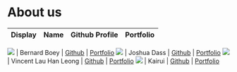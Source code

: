# About us

Display | Name | Github Profile | Portfolio 
--------|:----:|:--------------:|:---------:


![](https://via.placeholder.com/100.png?text=Photo) | Bernard Boey | [Github](https://github.com/bernardboey) | [Portfolio](team/bernardboey.md)
![](https://via.placeholder.com/100.png?text=Photo) | Joshua Dass | [Github](https://github.com/JoshHDs) | [Portfolio](team/joshhds.md)
![](https://via.placeholder.com/100.png?text=Photo) | Vincent Lau Han Leong | [Github](https://github.com/vincentlauhl) | [Portfolio](team/vincentlauhl.md)
![](https://via.placeholder.com/100.png?text=Photo) | Kairui | [Github](https://github.com/kairuihu) | [Portfolio](team/kairuihu.md)


